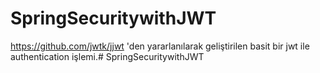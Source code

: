 # SpringSecuritywithJWT


https://github.com/jwtk/jjwt 'den yararlanılarak geliştirilen basit bir jwt ile authentication işlemi.# SpringSecuritywithJWT
